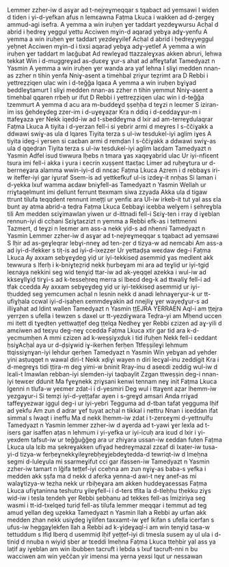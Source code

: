 Lemmer zzher-iw d asɣar
ad t-nejreɣmeqqar
s tqabact ad yemsawi
I widen d tiden
i yi-d-yefkan afus n lemɛawna Faṭma Lkuca
i wakken ad d-ẓergeɣ ammud-agi isefra.
A yemma a win iruḥen
ɣer taddart yezdeɣwursu
Acḥal d abrid i ḥedreɣ yeggul yettu Acciwen mɣin-d
aqaraḍ yebɣa adɣ-yenfu
A yemma a win iruḥen
ɣer taddart yezdeɣyilef
Acḥal d abrid i ḥedreɣyeggul yeḥnet
Acciwen mɣin-d i tixsi
aqaraḍ yebɣa adɣ-yetlef
A yemma a win iruḥen
ɣer taddart m laɛǧubat
Ad rewleɣad ttazzaleɣxas akken abruri, lehwa tekkat
Win i d-muggreɣad as-ḍuɛeɣ ɣur-s ahat ad affeɣtafat
Tamedyazt n Yasmin
A yemma a win iruḥen
ɣer wanda ara yaf lehna
I sliɣi medden nnan-as
zzher n tihin yenfa
Nniɣ-asent a timehbal
ẓriɣur teẓrimt ara
D Rebbi i yettreẓẓiqen
ulac win i d-teǧǧa lqaɛa
A yemma a win iruḥen
bɣiɣad beddleɣtamurt
I sliɣi medden nnan-as
zzher n tihin yemmut
Nniɣ-asent a timehbal
qqaren rrbeḥ ur ifut
D Rebbi i yettreẓẓiqen
ulac win i d-teǧǧa tzemmurt
A yemma d acu ara m-buddeɣd ṣṣeḥḥa d teɣzi n leɛmer
S iziran-im iss ǧehdeɣdeg zzer-im i d-uɣeɣaẓar
Kra n ddiq i d-ɛeddaɣɣur-m i ttafeɣaza  ɣer
Nekk iqedd-iw ad t-sbeddeɣma d lxir ad am-terreɣdulaqrar Faṭma Lkuca
A tiyita i d-yerzan fell-i
si yebrir armi d meɣres
I s-ččiɣakk a ddwawi
swiɣ-as ula d lqares
Tiyita terza s ul-iw
tesdukel-iyi aglim iɣes
A tiyita ideg-i yersen
si caɛban armi d remḍan
I s-ččiɣakk a ddwawi
swiɣ-as ula d qqeḍran
Tiyita terza s ul-iw
tesdukel-iyi aglim laɛḍam
Tamedyazt n Yasmin
Adfel isud tiwwura
lḥebs n tmara
ɣas xaqeɣabrid ulac
Ur iyi-nfiɛent tsura
imi fell-i akka i yura
i ɛecrin xuṣṣent ttaɛṭac
Limer ad ruḥeɣtura
ur d-berrneɣara
alamma wwin-iyi-d di nnɛac Faṭma Lkuca
Azrem i d rebbaɣs iri-w
iteffer-iyi gar iɣuraf
Ssem-is ad yettkefkuf
ul-is izdeɣ-it nnḥas
Si laman i d-yekka lxuf
wamma aɛdaw bniɣfell-as
Tamedyazt n Yasmin
Wellah ur rriɣtaqelmunt
imi ḍellunt ferrunt
ttexmam siwa zzyada
Akka ula d tigaw ttrunt
tilufa teqqdent rennunt
imeṭṭi ur yenfiɛ ara
Ul-iw irkeb-it tut
yal ass ɛla bunt
ay atma abrid-a teḍra Faṭma Lkuca
Ɛebbaɣi iɛebba welɣem
i ṣehreɣbla tili
Am medden sɛiɣimawlan
yiwen ur d-ittnadi fell-i
Sɛiɣ-ten i rray d iɣeblan
rennun-iyi di ccḥani
Sɛiɣtaɛzizt n yemma
a Rebbi efk-as i tettmenni
Tazmert, d teɣzi n leɛmer
am ass-a nekk yid-s ad nhenni
Tamedyazt n Yasmin
Lemmer zzher-iw d asɣar
ad t-nejreɣmeqqar
s tqabact ad yemsawi
S lḥir ad as-geɣleqrar
lebɣi-nneɣ ad ten-ẓer
d tizya-w ad nemcabi
Am ass-a ad iyi-d-ifekker
s tiṭ-is ad iyi-d-ixezzer
Ur yettaḍṣa weɛdaw deg-i Faṭma Lkuca
Ay axxam sebɣeɣdeg yiḍ
ur iyi-tekkiseḍ asemmiḍ
ɣas medlent akk tewwura
s lferḥ i k-bniɣteẓriḍ
nekk ḥurbeɣam mi ara ad teɣliḍ
ur iyi-tgiḍ leɛnaya
nekkini seg wid tenɣiḍ
ttar-iw ad ak-yeqqel azekka
i wul-iw ad kkseɣllɣiḍ
tirɣi-s ad k-tesseḥreq merra
si lbeɛd deg-k ad ttwaliɣ fell-i ad tfak ccedda
Ay axxam sebɣeɣdeg yiḍ
ur iyi-tekkiseḍ asemmiḍ
ur iyi-tḥuddeḍ seg yemcumen
acḥal n lesnin nekk d anadi
lehnaɣerɣur-k ur tt-ufiɣḥala ccwal iyi-d-iṣaḥen
ɛemmdeɣakin ad nnejliɣ  ɣer wayeḍɣur-s ad illiɣahat ad ldint wallen
Tamedyazt n Yasmin ṭṭEJRA YERRAEN
Aql-i am ṭṭejra yerrẓen
s ufella i tewzen
s daxel ur tt-yezdiɣwara
Teḍra-yi am Mḥend uccen
mi itett di tɣeḍten
yettwaṭṭef deg ṭṭelqa
Nedheɣ  ɣer Rebbi ɛzizen
ad aɣ-yili d amɛiwen
ad teɛyu deg-neɣ ccedda Faṭma Lkuca
xtir gar tid ara k-d-yecmumḥen
A mmi ɛzizen ad k-weṣṣiɣxḍuk i tid ifuḥen
Nekk fell-i ɛeddant ḥsiɣAcḥal aya ur d-ḍṣiɣwid iɣ-ikerhen ferḥen
Ttfeṣṣileɣi lehmum ttqissiɣnɣan-iyi lehdur qerḥen
Tamedyazt n Yasmin
Win yebɣan ad yehder yini
asṭuqqet n wawal diri-t
Nekk xḍiɣi wayen n diri lecɣal-inu zeddigit
Kra i d-megreɣs tidi
ṭṭira-m deg yimi-w bninit
Rray-inu d aseɛdi
zeddig wul-iw d lɛali-t Imawlan rebban-iyi slemden-iyi taqbaylit
Zzgan ttweṣṣin deg-i
nnan-iyi tewɛer ddunit
Ma fɣeɣnekk ẓriɣsani
kenwi tennam neɣ init Faṭma Lkuca
Igenni n tlufa-w yeɛmer
zdat-i i d-yesmiri
Deg wul i ttaɣent aẓar
lhemm-iw yezgaɣur-i
Si temẓi iyi-d-yeṭṭafar
ayen i s-greɣd amsari
Anda rriɣad taffeɣyezwar
iggul deg-i ur iyi-yebri
Tegguma ad d-tban tafat
yegguma lḥif ad yekfu
Am zun d adrar ɣef tuyat
acḥal n tikkal i nettru
Nnan i iɛeddan ifat
simmal s lwaqt i ineffu
Ma d nekk lhemm-iw zdat
i t-zerɛeɣmi d-yettnulfu
Tamedyazt n Yasmin
lemmer zzher-iw d aɣerda
ad t-yawi  ɣer lexla
ad t-isers gar isaffen
aṭas n lehmum i yi-yefka
ur iyi-icuḥ ara
iɛud d lxir i yi-yexdem
tafsut-iw ur teǧǧuǧǧeg ara
ur zhiɣara
ussan-iw ɛeddan futen Faṭma Lkuca
ula lɛib ma ṣekreɣakken ufiɣad hedreɣmazal zzɛaf di lxaṭer-iw
tusa-yi-d tizya-w ferḥeɣnekkɣileɣrebḥeɣjebdeɣtedda-d tewriqt-iw
d lmeḥna segmi d-luleɣula mi ssarmeɣifut cci gar ifassen-iw
Tamedyazt n Yasmin
zzher-iw tamart n lǧifa teṭṭef-iyi cceḥna
am zun nɣiɣ-as baba-s
yefka i medden akk ṣṣfa
ma d nekk d aferka
yenna-d awi-t neɣ anef-as
mi walaɣtizya-w tezha
nekk ur rbiḥeɣara
am akken huddeɣaɛessas Faṭma Lkuca
ufiɣtaninna teshutru
ɣileɣfell-i i d-ters tfita
la d-tleḥḥu tḥekku
ziɣs wid-iw i tesla
tendeh  ɣer Rebbi ṣebḥanu
ad tekkes fell-as lmiziriya
seg wasmi i tt-id-txelqeḍ
turiḍ fell-as tilufa
lemmer meqqar i temmut
ad teg amud yellan deg uẓekka
Tamedyazt n Yasmin
llah a Rebbi ay urfan
akk medden zhan
nekk usiɣdeg iɣilifen
taxxamt-iw ɣef lkifan
s ufella icerfan
s ufus-iw heggaɣlekfen
llah a Rebbi ad k-ɣiḍeɣaql-i am win tenɣiḍ
tasa-w tettuddum s lfiḍ
lberq d usemmiḍ
lḥif yeṭṭef-iyi di tmesla
susem ay ul ula i d-tiniḍ
d nnuba n wiyiḍ
ṣber ar tɛeddi lmeḥna Faṭma Lkuca
tteḥbir yal ass
ya laṭif ay iɣeblan
am win ibubben tacruft
i lebda s lxuf
tacruft-nni n bu wacciwen
am win yeččan yir imensi
ma yerna yexsi
lqut ur nessawan

